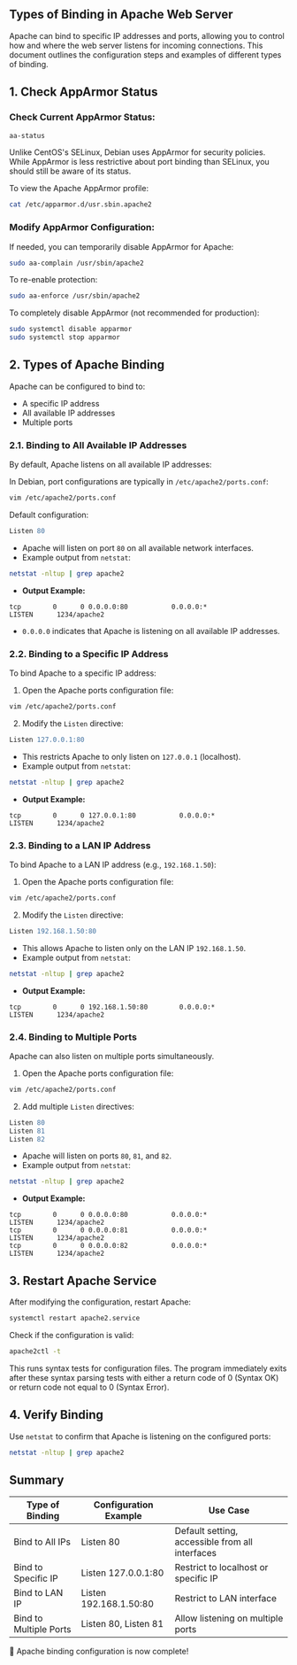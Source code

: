 ## Types of Binding in Apache Web Server

Apache can bind to specific IP addresses and ports, allowing you to control how and where the web server listens for incoming connections. This document outlines the configuration steps and examples of different types of binding.

## 1. Check AppArmor Status

### Check Current AppArmor Status:

```bash
aa-status
```

Unlike CentOS's SELinux, Debian uses AppArmor for security policies. While AppArmor is less restrictive about port binding than SELinux, you should still be aware of its status.

To view the Apache AppArmor profile:

```bash
cat /etc/apparmor.d/usr.sbin.apache2
```

### Modify AppArmor Configuration:

If needed, you can temporarily disable AppArmor for Apache:

```bash
sudo aa-complain /usr/sbin/apache2
```

To re-enable protection:

```bash
sudo aa-enforce /usr/sbin/apache2
```

To completely disable AppArmor (not recommended for production):

```bash
sudo systemctl disable apparmor
sudo systemctl stop apparmor
```

## 2. Types of Apache Binding

Apache can be configured to bind to:

- A specific IP address
- All available IP addresses
- Multiple ports

### 2.1. Binding to All Available IP Addresses

By default, Apache listens on all available IP addresses:

In Debian, port configurations are typically in `/etc/apache2/ports.conf`:

```bash
vim /etc/apache2/ports.conf
```

Default configuration:

```apache
Listen 80
```

- Apache will listen on port `80` on all available network interfaces.
- Example output from `netstat`:

```bash
netstat -nltup | grep apache2
```

* **Output Example:**

```
tcp        0      0 0.0.0.0:80           0.0.0.0:*               LISTEN      1234/apache2
```

- `0.0.0.0` indicates that Apache is listening on all available IP addresses.

### 2.2. Binding to a Specific IP Address

To bind Apache to a specific IP address:

1. Open the Apache ports configuration file:

```bash
vim /etc/apache2/ports.conf
```

2. Modify the `Listen` directive:

```apache
Listen 127.0.0.1:80
```

- This restricts Apache to only listen on `127.0.0.1` (localhost).
- Example output from `netstat`:

```bash
netstat -nltup | grep apache2
```

* **Output Example:**

```
tcp        0      0 127.0.0.1:80           0.0.0.0:*               LISTEN      1234/apache2
```

### 2.3. Binding to a LAN IP Address

To bind Apache to a LAN IP address (e.g., `192.168.1.50`):

1. Open the Apache ports configuration file:

```bash
vim /etc/apache2/ports.conf
```

2. Modify the `Listen` directive:

```apache
Listen 192.168.1.50:80
```

- This allows Apache to listen only on the LAN IP `192.168.1.50`.
- Example output from `netstat`:

```bash
netstat -nltup | grep apache2
```

* **Output Example:**

```
tcp        0      0 192.168.1.50:80        0.0.0.0:*               LISTEN      1234/apache2
```

### 2.4. Binding to Multiple Ports

Apache can also listen on multiple ports simultaneously.

1. Open the Apache ports configuration file:

```bash
vim /etc/apache2/ports.conf
```

2. Add multiple `Listen` directives:

```apache
Listen 80
Listen 81
Listen 82
```

- Apache will listen on ports `80`, `81`, and `82`.
- Example output from `netstat`:

```bash
netstat -nltup | grep apache2
```

* **Output Example:**

```
tcp        0      0 0.0.0.0:80           0.0.0.0:*               LISTEN      1234/apache2
tcp        0      0 0.0.0.0:81           0.0.0.0:*               LISTEN      1234/apache2
tcp        0      0 0.0.0.0:82           0.0.0.0:*               LISTEN      1234/apache2
```

## 3. Restart Apache Service
After modifying the configuration, restart Apache:

```bash
systemctl restart apache2.service
```

Check if the configuration is valid:

```bash
apache2ctl -t
```
This runs syntax tests for configuration files. The program immediately exits after these syntax parsing tests with either a return code of 0 (Syntax OK) or return code not equal to 0 (Syntax Error).

## 4. Verify Binding
Use `netstat` to confirm that Apache is listening on the configured ports:

```bash
netstat -nltup | grep apache2
```

## Summary
| Type of Binding        | Configuration Example  | Use Case                                        |
| ---------------------- | ---------------------- | ----------------------------------------------- |
| Bind to All IPs        | Listen 80              | Default setting, accessible from all interfaces |
| Bind to Specific IP    | Listen 127.0.0.1:80    | Restrict to localhost or specific IP            |
| Bind to LAN IP         | Listen 192.168.1.50:80 | Restrict to LAN interface                       |
| Bind to Multiple Ports | Listen 80, Listen 81   | Allow listening on multiple ports               |

🚀 Apache binding configuration is now complete!

